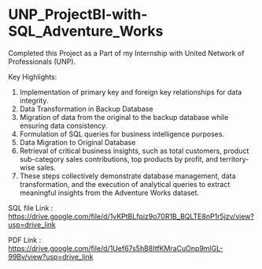 # UNP_ProjectBI-with-SQL_Adventure_Works

Completed this Project as a Part of my Internship with United Network of Professionals (UNP).

Key Highlights:

1. Implementation of primary key and foreign key relationships for data integrity.
2. Data Transformation in Backup Database
3. Migration of data from the original to the backup database while ensuring data consistency.
4. Formulation of SQL queries for business intelligence purposes.
5. Data Migration to Original Database
6. Retrieval of critical business insights, such as total customers, product sub-category sales contributions, top products by profit, and territory-wise sales.
7. These steps collectively demonstrate database management, data transformation, and the execution of analytical queries to extract meaningful insights from the Adventure 
   Works dataset.


SQL file Link : https://drive.google.com/file/d/1yKPtBLfpiz9o70R1B_BQLTE8nP1r5jzv/view?usp=drive_link

PDF Link : https://drive.google.com/file/d/1Uef67s5hB8ItfKMraCuOnp9mlGL-99Bv/view?usp=drive_link
